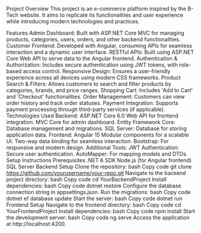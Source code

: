 Project Overview
This project is an e-commerce platform inspired by the B-Tech website. It aims to replicate its functionalities and user experience while introducing modern technologies and practices.

Features
Admin Dashboard: Built with ASP.NET Core MVC for managing products, categories, users, orders, and other backend functionalities.
Customer Frontend: Developed with Angular, consuming APIs for seamless interaction and a dynamic user interface.
RESTful APIs: Built using ASP.NET Core Web API to serve data to the Angular frontend.
Authentication & Authorization: Includes secure authentication using JWT tokens, with role-based access control.
Responsive Design: Ensures a user-friendly experience across all devices using modern CSS frameworks.
Product Search & Filters: Allows customers to search and filter products by categories, brands, and price ranges.
Shopping Cart: Includes 'Add to Cart' and 'Checkout' functionalities.
Order Management: Customers can view order history and track order statuses.
Payment Integration: Supports payment processing through third-party services (if applicable).
Technologies Used
Backend:
ASP.NET Core 6.0
Web API for frontend integration.
MVC Core for admin dashboard.
Entity Framework Core: Database management and migrations.
SQL Server: Database for storing application data.
Frontend:
Angular 15
Modular components for a scalable UI.
Two-way data binding for seamless interaction.
Bootstrap: For responsive and modern design.
Additional Tools:
JWT Authentication: Secure user authentication.
AutoMapper: For mapping models and DTOs.
Setup Instructions
Prerequisites
.NET 6 SDK
Node.js (for Angular frontend)
SQL Server
Backend Setup
Clone the repository:
bash
Copy code
git clone https://github.com/yourusername/your-repo.git
Navigate to the backend project directory:
bash
Copy code
cd YourBackendProject
Install dependencies:
bash
Copy code
dotnet restore
Configure the database connection string in appsettings.json.
Run the migrations:
bash
Copy code
dotnet ef database update
Start the server:
bash
Copy code
dotnet run
Frontend Setup
Navigate to the frontend directory:
bash
Copy code
cd YourFrontendProject
Install dependencies:
bash
Copy code
npm install
Start the development server:
bash
Copy code
ng serve
Access the application at http://localhost:4200.
